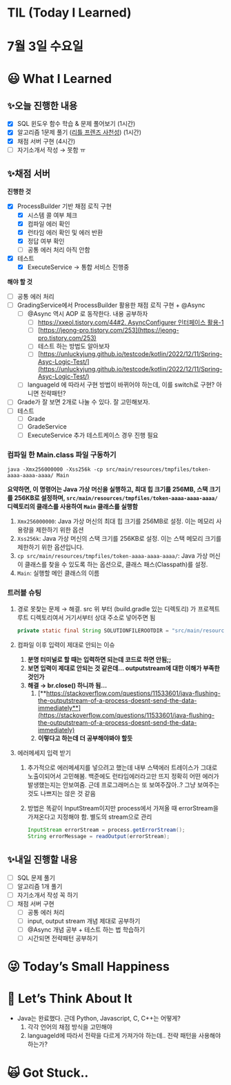 # TIL (Today I Learned)

# 7월 3일 수요일

# 😃 What I Learned

## ✨오늘 진행한 내용

- [x]  SQL 윈도우 함수 학습 & 문제 풀어보기 (1시간)
- [x]  알고리즘 1문제 풀기 ([리틀 프렌즈 사천성](https://www.notion.so/c0a13a55ea7146a2bf2156b984d0289c?pvs=21)) (1시간)
- [x]  채점 서버 구현 (4시간)
- [ ]  자기소개서 작성 → 못함 ㅠ

## ✨채점 서버

**진행한 것**

- [x]  ProcessBuilder 기반 채점 로직 구현
    - [x]  시스템 콜 여부 체크
    - [x]  컴파일 에러 확인
    - [x]  런타임 에러 확인 및 에러 반환
    - [x]  정답 여부 확인
    - [ ]  공통 에러 처리 아직 안함
- [x]  테스트
    - [x]  ExecuteService → 통합 서비스 진행중

**해야 할 것**

- [ ]  공통 에러 처리
- [ ]  GradingService에서 ProcessBuilder 활용한 채점 로직 구현 + @Async
    - [ ]  @Async 역시 AOP 로 동작한다. 내용 공부하자
        - [ ]  [https://xxeol.tistory.com/44#2. AsyncConfigurer 인터페이스 활용-1](https://xxeol.tistory.com/44#2.%20AsyncConfigurer%20%EC%9D%B8%ED%84%B0%ED%8E%98%EC%9D%B4%EC%8A%A4%20%ED%99%9C%EC%9A%A9-1)
        - [ ]  [https://jeong-pro.tistory.com/253](https://jeong-pro.tistory.com/253)
        - [ ]  테스트 하는 방법도 알아보자
        - [ ]  [https://unluckyjung.github.io/testcode/kotlin/2022/12/11/Spring-Asyc-Logic-Test/](https://unluckyjung.github.io/testcode/kotlin/2022/12/11/Spring-Asyc-Logic-Test/)
    - [ ]  languageId 에 따라서 구현 방법이 바뀌어야 하는데, 이를 switch로 구현? 아니면 전략패턴?
- [ ]  Grade가 잘 보면 2개로 나눌 수 있다. 잘 고민해보자.
- [ ]  테스트
    - [ ]  Grade
    - [ ]  GradeService
    - [ ]  ExecuteService 추가 테스트케이스 경우 진행 필요

### 컴파일 한 Main.class 파일 구동하기

```
java -Xmx256000000 -Xss256k -cp src/main/resources/tmpfiles/token-aaaa-aaaa-aaaa/ Main
```

**요약하면, 이 명령어는 Java 가상 머신을 실행하고, 최대 힙 크기를 256MB, 스택 크기를 256KB로 설정하며, `src/main/resources/tmpfiles/token-aaaa-aaaa-aaaa/` 디렉토리의 클래스를 사용하여 `Main` 클래스를 실행함**

1. `Xmx256000000`: Java 가상 머신의 최대 힙 크기를 256MB로 설정. 이는 메모리 사용량을 제한하기 위한 옵션
2. `Xss256k`: Java 가상 머신의 스택 크기를 256KB로 설정. 이는 스택 메모리 크기를 제한하기 위한 옵션입니다.
3. `cp src/main/resources/tmpfiles/token-aaaa-aaaa-aaaa/`: Java 가상 머신이 클래스를 찾을 수 있도록 하는 옵션으로, 클래스 패스(Classpath)를 설정. 
4. `Main`: 실행할 메인 클래스의 이름

### 트러블 슈팅

1. 경로 못찾는 문제 → 해결. src 위 부터 (build.gradle 있는 디렉토리) 가 프로젝트 루트 디렉토리여서 거기서부터 상대 주소로 넣어주면 됨
    
    ```java
    private static final String SOLUTIONFILEROOTDIR = "src/main/resources/tmpFiles/";
    ```
    
2. 컴파일 이후 입력이 제대로 안되는 이슈
    1. **분명 터미널로 할 때는 입력하면 되는데 코드로 하면 안됨;;**
    2. **보면 입력이 제대로 안되는 것 같은데… outputstream에 대한 이해가 부족한 것인가**
    3. **해결 → br.close() 하니까 됨…**
        1. [**https://stackoverflow.com/questions/11533601/java-flushing-the-outputstream-of-a-process-doesnt-send-the-data-immediately**](https://stackoverflow.com/questions/11533601/java-flushing-the-outputstream-of-a-process-doesnt-send-the-data-immediately)
        2. **이렇다고 하는데 더 공부해야봐야 할듯**
3. 에러메세지 입력 받기
    1. 추가적으로 에러메세지를 넣으려고 했는데 내부 스택에러 트레이스가 그대로 노출이되어서 고민해봄. 백준에도 런타임에러라고만 뜨지 정확히 어떤 에러가 발생했는지는 안보여줌. 근데 프로그래머스는 또 보여주잖아..? 그냥 보여주는 것도 나쁘지는 않은 것 같음
    2. 방법은 똑같이 InputStream이지만 process에서 가져올 때 errorStream을 가져온다고 지정해야 함. 별도의 stream으로 관리
        
        ```java
        InputStream errorStream = process.getErrorStream();
        String errorMessage = readOutput(errorStream);
        ```
        

## ✨내일 진행할 내용

- [ ]  SQL 문제 풀기
- [ ]  알고리즘 1개 풀기
- [ ]  자기소개서 작성 꼭 하기
- [ ]  채점 서버 구현
    - [ ]  공통 에러 처리
    - [ ]  input, output stream 개념 제대로 공부하기
    - [ ]  @Async 개념 공부 + 테스트 하는 법 학습하기
    - [ ]  시간되면 전략패턴 공부하기

# 😜 Today’s Small Happiness

# 🧐 Let’s Think About It

- Java는 완료했다. 근데 Python, Javascript, C, C++는 어떻게?
    1. 각각 언어의 채점 방식을 고민해야
    2. languageId에 따라서 전략을 다르게 가져가야 하는데.. 전략 패턴을 사용해야 하는가?

# 🙀 Got Stuck..